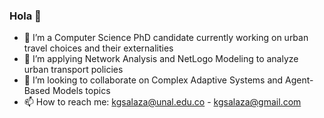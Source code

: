 ### Hola 👋

- 🔭 I’m a Computer Science PhD candidate currently working on urban travel choices and their externalities
- 🌱 I’m applying Network Analysis and NetLogo Modeling to analyze urban transport policies 
- 👯 I’m looking to collaborate on Complex Adaptive Systems and Agent-Based Models topics 
- 📫 How to reach me: kgsalaza@unal.edu.co - kgsalaza@gmail.com 


